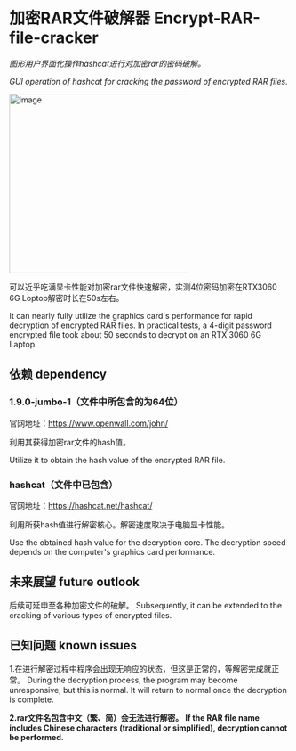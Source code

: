# 加密RAR文件破解器 Encrypt-RAR-file-cracker 
*图形用户界面化操作hashcat进行对加密rar的密码破解。*

*GUI operation of hashcat for cracking the password of encrypted RAR files.*

<img width="322" alt="image" src="https://github.com/LinShancc/Encrypt-RAR-file-cracker/assets/129955394/8c1a5d58-e132-4e95-a817-e99a82d2714b">


可以近乎吃满显卡性能对加密rar文件快速解密，实测4位密码加密在RTX3060 6G Loptop解密时长在50s左右。

It can nearly fully utilize the graphics card's performance for rapid decryption of encrypted RAR files. In practical tests, a 4-digit password encrypted file took about 50 seconds to decrypt on an RTX 3060 6G Laptop.

## 依赖 dependency
  ### 1.9.0-jumbo-1（文件中所包含的为64位）
官网地址：https://www.openwall.com/john/

利用其获得加密rar文件的hash值。

Utilize it to obtain the hash value of the encrypted RAR file.

  ### hashcat（文件中已包含）
官网地址：https://hashcat.net/hashcat/

利用所获hash值进行解密核心。解密速度取决于电脑显卡性能。

Use the obtained hash value for the decryption core. The decryption speed depends on the computer's graphics card performance.

## 未来展望 future outlook
后续可延申至各种加密文件的破解。
Subsequently, it can be extended to the cracking of various types of encrypted files.

## 已知问题 known issues
1.在进行解密过程中程序会出现无响应的状态，但这是正常的，等解密完成就正常。
During the decryption process, the program may become unresponsive, but this is normal. It will return to normal once the decryption is complete.

**2.rar文件名包含中文（繁、简）会无法进行解密。**
**If the RAR file name includes Chinese characters (traditional or simplified), decryption cannot be performed.**

